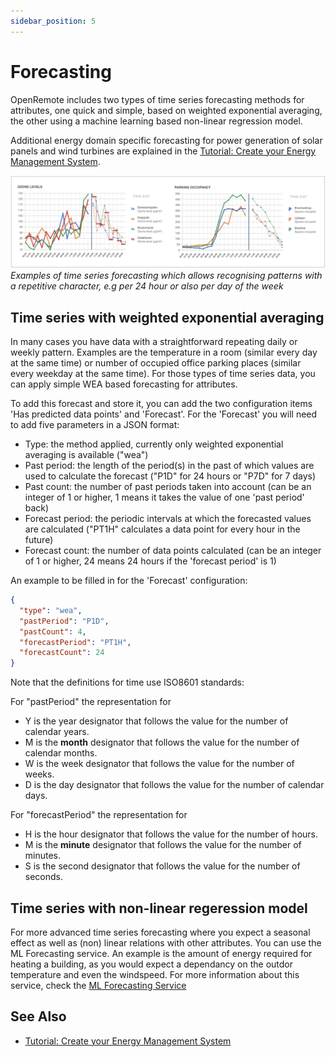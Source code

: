 ```yaml
---
sidebar_position: 5
---
```


# Forecasting

OpenRemote includes two types of time series forecasting methods for attributes, one quick and simple, based on weighted exponential averaging, the other using a machine learning based non-linear regression model.

Additional energy domain specific forecasting for power generation of solar panels and wind turbines are explained in the [Tutorial: Create your Energy Management System](../domains/create-your-energy-management-system.md).

![Timeseries Forecasting](img/timeseries-forecasting.png)
_Examples of time series forecasting which allows recognising patterns with a repetitive character, e.g per 24 hour or also per day of the week_

## Time series with weighted exponential averaging

In many cases you have data with a straightforward repeating daily or weekly pattern. Examples are the temperature in a room (similar every day at the same time) or number of occupied office parking places (similar every weekday at the same time). For those types of time series data, you can apply simple WEA based forecasting for attributes. 

To add this forecast and store it, you can add the two configuration items 'Has predicted data points' and 'Forecast'. For the 'Forecast' you will need to add five parameters in a JSON format:
- Type: the method applied, currently only weighted exponential averaging is available ("wea")
- Past period: the length of the period(s) in the past of which values are used to calculate the forecast ("P1D" for 24 hours or "P7D" for 7 days)
- Past count: the number of past periods taken into account (can be an integer of 1 or higher, 1 means it takes the value of one 'past period' back)
- Forecast period: the periodic intervals at which the forecasted values are calculated ("PT1H" calculates a data point for every hour in the future)
- Forecast count: the number of data points calculated (can be an integer of 1 or higher, 24 means 24 hours if the 'forecast period' is 1)

An example to be filled in for the 'Forecast' configuration:
```JSON
{
  "type": "wea",
  "pastPeriod": "P1D",
  "pastCount": 4,
  "forecastPeriod": "PT1H",
  "forecastCount": 24
}
```
Note that the definitions for time use ISO8601 standards:

For "pastPeriod" the representation for

- Y is the year designator that follows the value for the number of calendar years.
- M is the **month** designator that follows the value for the number of calendar months.
- W is the week designator that follows the value for the number of weeks.
- D is the day designator that follows the value for the number of calendar days.

For "forecastPeriod" the representation for

- H is the hour designator that follows the value for the number of hours.
- M is the **minute** designator that follows the value for the number of minutes.
- S is the second designator that follows the value for the number of seconds.

## Time series with non-linear regeression model

For more advanced time series forecasting where you expect a seasonal effect as well as (non) linear relations with other attributes. You can use the ML Forecasting service. An example is the amount of energy required for heating a building, as you would expect a dependancy on the outdor temperature and even the windspeed. For more information about this service, check the [ML Forecasting Service](../services/service-ml-forecast.md)

## See Also
- [Tutorial: Create your Energy Management System](../domains/create-your-energy-management-system.md)
